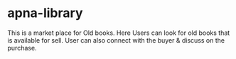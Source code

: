 # apna-library
This is a market place for Old books. Here Users can look for old books that is available for sell. User can also connect with the buyer &amp; discuss on the purchase.
